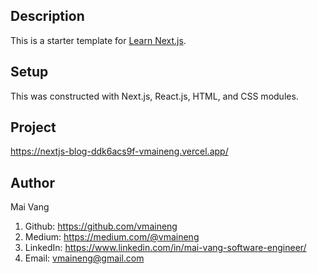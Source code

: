 ## Description

This is a starter template for [Learn Next.js](https://nextjs.org/learn).

## Setup
This was constructed with Next.js, React.js, HTML, and CSS modules.

## Project
https://nextjs-blog-ddk6acs9f-vmaineng.vercel.app/


## Author
Mai Vang

1. Github: https://github.com/vmaineng
2. Medium: https://medium.com/@vmaineng
3. LinkedIn: https://www.linkedin.com/in/mai-vang-software-engineer/
4. Email: vmaineng@gmail.com


